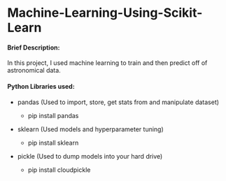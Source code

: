 # Machine-Learning-Using-Scikit-Learn

#### Brief Description:

In this project, I used machine learning to train and then predict off of astronomical data. 



#### Python Libraries used:

- pandas (Used to import, store, get stats from and manipulate dataset)
  - pip install pandas
  
- sklearn (Used models and hyperparameter tuning)
  - pip install sklearn
  
- pickle (Used to dump models into your hard drive)
  - pip install cloudpickle
  
